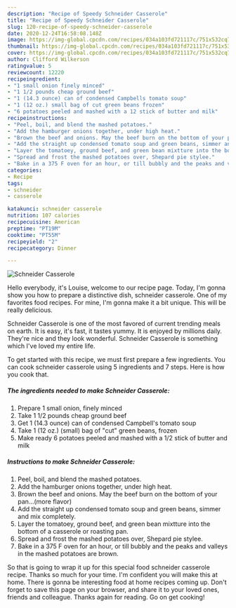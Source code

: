 ```yaml
---
description: "Recipe of Speedy Schneider Casserole"
title: "Recipe of Speedy Schneider Casserole"
slug: 120-recipe-of-speedy-schneider-casserole
date: 2020-12-24T16:58:08.148Z
image: https://img-global.cpcdn.com/recipes/034a103fd721117c/751x532cq70/schneider-casserole-recipe-main-photo.jpg
thumbnail: https://img-global.cpcdn.com/recipes/034a103fd721117c/751x532cq70/schneider-casserole-recipe-main-photo.jpg
cover: https://img-global.cpcdn.com/recipes/034a103fd721117c/751x532cq70/schneider-casserole-recipe-main-photo.jpg
author: Clifford Wilkerson
ratingvalue: 5
reviewcount: 12220
recipeingredient:
- "1 small onion finely minced"
- "1 1/2 pounds cheap ground beef"
- "1 (14.3 ounce) can of condensed Campbells tomato soup"
- "1 (12 oz.) small bag of cut green beans frozen"
- "6 potatoes peeled and mashed with a 12 stick of butter and milk"
recipeinstructions:
- "Peel, boil, and blend the mashed potatoes."
- "Add the hamburger onions together, under high heat."
- "Brown the beef and onions. May the beef burn on the bottom of your pan...(more flavor)"
- "Add the straight up condensed tomato soup and green beans, simmer and mix completely."
- "Layer the tomatoey, ground beef, and green bean mixtture into the bottom of a casserole or roasting pan."
- "Spread and frost the mashed potatoes over, Shepard pie stylee."
- "Bake in a 375 F oven for an hour, or till bubbly and the peaks and valleys in the mashed potatoes are brown."
categories:
- Recipe
tags:
- schneider
- casserole

katakunci: schneider casserole 
nutrition: 107 calories
recipecuisine: American
preptime: "PT19M"
cooktime: "PT55M"
recipeyield: "2"
recipecategory: Dinner

---
```



![Schneider Casserole](https://img-global.cpcdn.com/recipes/034a103fd721117c/751x532cq70/schneider-casserole-recipe-main-photo.jpg)

Hello everybody, it's Louise, welcome to our recipe page. Today, I'm gonna show you how to prepare a distinctive dish, schneider casserole. One of my favorites food recipes. For mine, I'm gonna make it a bit unique. This will be really delicious.



Schneider Casserole is one of the most favored of current trending meals on earth. It is easy, it's fast, it tastes yummy. It is enjoyed by millions daily. They're nice and they look wonderful. Schneider Casserole is something which I've loved my entire life.


To get started with this recipe, we must first prepare a few ingredients. You can cook schneider casserole using 5 ingredients and 7 steps. Here is how you cook that.

<!--inarticleads1-->

##### The ingredients needed to make Schneider Casserole:

1. Prepare 1 small onion, finely minced
1. Take 1 1/2 pounds cheap ground beef
1. Get 1 (14.3 ounce) can of condensed Campbell&#39;s tomato soup
1. Take 1 (12 oz.) (small) bag of &#34;cut&#34; green beans, frozen
1. Make ready 6 potatoes peeled and mashed with a 1/2 stick of butter and milk




<!--inarticleads2-->

##### Instructions to make Schneider Casserole:

1. Peel, boil, and blend the mashed potatoes.
1. Add the hamburger onions together, under high heat.
1. Brown the beef and onions. May the beef burn on the bottom of your pan...(more flavor)
1. Add the straight up condensed tomato soup and green beans, simmer and mix completely.
1. Layer the tomatoey, ground beef, and green bean mixtture into the bottom of a casserole or roasting pan.
1. Spread and frost the mashed potatoes over, Shepard pie stylee.
1. Bake in a 375 F oven for an hour, or till bubbly and the peaks and valleys in the mashed potatoes are brown.




So that is going to wrap it up for this special food schneider casserole recipe. Thanks so much for your time. I'm confident you will make this at home. There is gonna be interesting food at home recipes coming up. Don't forget to save this page on your browser, and share it to your loved ones, friends and colleague. Thanks again for reading. Go on get cooking!
